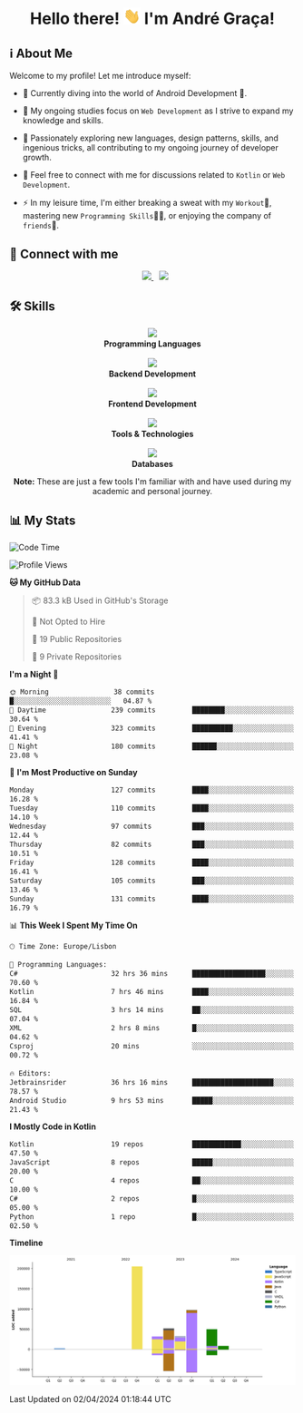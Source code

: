 <h1 align="center">Hello there! <img src="https://raw.githubusercontent.com/ABSphreak/ABSphreak/master/gifs/Hi.gif" width="30"> I'm André Graça!</h1>

## ℹ️ About Me

Welcome to my profile! Let me introduce myself:

- 🔭 Currently diving into the world of Android Development 📱.

- 🌱 My ongoing studies focus on `Web Development` as I strive to expand my knowledge and skills.
 
- 🚀 Passionately exploring new languages, design patterns, skills, and ingenious tricks, all contributing to my ongoing journey of developer growth.

- 💬 Feel free to connect with me for discussions related to `Kotlin` or `Web Development`.

- ⚡ In my leisure time, I'm either breaking a sweat with my `Workout`💪, mastering new `Programming Skills`👨‍💻, or enjoying the company of `friends`👥.

## 🤝 Connect with me

<p align="center">
  <a style="margin-left: 10px;" target="_blank" href="mailto:sindrome.gracinha@gmail.com">
    <img width="50px" src="https://play-lh.googleusercontent.com/KSuaRLiI_FlDP8cM4MzJ23ml3og5Hxb9AapaGTMZ2GgR103mvJ3AAnoOFz1yheeQBBI">
  </a>
  <a style="margin-left: 10px;" target="_blank" href="https://twitter.com/Andre_Graca3">
    <img src="https://skillicons.dev/icons?i=twitter">
  </a>
</p>

## 🛠️ Skills

<div align="center">
  <p align="center">
    <img src="https://skillicons.dev/icons?i=kotlin,java,js,ts,python,c&perline=6" /><br/>
    <b>Programming Languages</b><br/><br/>
    <img src="https://skillicons.dev/icons?i=spring,nodejs,express&perline=5" /><br/>
    <b>Backend Development</b><br/><br/>
    <img src="https://skillicons.dev/icons?i=react,nextjs,html,css,bootstrap,tailwind&perline=6" /><br/>
    <b>Frontend Development</b><br/><br/>
    <img src="https://skillicons.dev/icons?i=docker,linux,bash,git,github,androidstudio,jenkins,postman&perline=9" /><br/>
    <b>Tools & Technologies</b><br/><br/>
    <img src="https://skillicons.dev/icons?i=postgres,mongodb&perline=2" /><br/>
    <b>Databases</b>
  </p> 
  <p align="center"><b>Note:</b> These are just a few tools I'm familiar with and have used during my academic and personal journey.</p>
</div>

## 📊 My Stats

<!--START_SECTION:waka-->
![Code Time](http://img.shields.io/badge/Code%20Time-797%20hrs%207%20mins-blue)

![Profile Views](http://img.shields.io/badge/Profile%20Views-0-blue)

**🐱 My GitHub Data** 

> 📦 83.3 kB Used in GitHub's Storage 
 > 
> 🚫 Not Opted to Hire
 > 
> 📜 19 Public Repositories 
 > 
> 🔑 9 Private Repositories 
 > 
**I'm a Night 🦉** 

```text
🌞 Morning                38 commits          █░░░░░░░░░░░░░░░░░░░░░░░░   04.87 % 
🌆 Daytime                239 commits         ████████░░░░░░░░░░░░░░░░░   30.64 % 
🌃 Evening                323 commits         ██████████░░░░░░░░░░░░░░░   41.41 % 
🌙 Night                  180 commits         ██████░░░░░░░░░░░░░░░░░░░   23.08 % 
```
📅 **I'm Most Productive on Sunday** 

```text
Monday                   127 commits         ████░░░░░░░░░░░░░░░░░░░░░   16.28 % 
Tuesday                  110 commits         ████░░░░░░░░░░░░░░░░░░░░░   14.10 % 
Wednesday                97 commits          ███░░░░░░░░░░░░░░░░░░░░░░   12.44 % 
Thursday                 82 commits          ███░░░░░░░░░░░░░░░░░░░░░░   10.51 % 
Friday                   128 commits         ████░░░░░░░░░░░░░░░░░░░░░   16.41 % 
Saturday                 105 commits         ███░░░░░░░░░░░░░░░░░░░░░░   13.46 % 
Sunday                   131 commits         ████░░░░░░░░░░░░░░░░░░░░░   16.79 % 
```


📊 **This Week I Spent My Time On** 

```text
🕑︎ Time Zone: Europe/Lisbon

💬 Programming Languages: 
C#                       32 hrs 36 mins      ██████████████████░░░░░░░   70.60 % 
Kotlin                   7 hrs 46 mins       ████░░░░░░░░░░░░░░░░░░░░░   16.84 % 
SQL                      3 hrs 14 mins       ██░░░░░░░░░░░░░░░░░░░░░░░   07.04 % 
XML                      2 hrs 8 mins        █░░░░░░░░░░░░░░░░░░░░░░░░   04.62 % 
Csproj                   20 mins             ░░░░░░░░░░░░░░░░░░░░░░░░░   00.72 % 

🔥 Editors: 
Jetbrainsrider           36 hrs 16 mins      ████████████████████░░░░░   78.57 % 
Android Studio           9 hrs 53 mins       █████░░░░░░░░░░░░░░░░░░░░   21.43 % 
```

**I Mostly Code in Kotlin** 

```text
Kotlin                   19 repos            ████████████░░░░░░░░░░░░░   47.50 % 
JavaScript               8 repos             █████░░░░░░░░░░░░░░░░░░░░   20.00 % 
C                        4 repos             ██░░░░░░░░░░░░░░░░░░░░░░░   10.00 % 
C#                       2 repos             █░░░░░░░░░░░░░░░░░░░░░░░░   05.00 % 
Python                   1 repo              █░░░░░░░░░░░░░░░░░░░░░░░░   02.50 % 
```



**Timeline**

![Lines of Code chart](https://raw.githubusercontent.com/AndreGraca3/AndreGraca3/main/assets/bar_graph.png)


 Last Updated on 02/04/2024 01:18:44 UTC
<!--END_SECTION:waka-->

